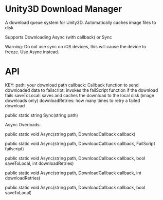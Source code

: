 Unity3D Download Manager
====================

A download queue system for Unity3D. Automatically caches image files to disk. 

Supports Downloading Async (with callback) or Sync

Warning: Do not use sync on iOS devices, this will cause the device to freeze. Use Async instead.

API
====

KEY:
path: your download path
callback: Callback function to send downloaded data to
failscript: invokes the failScript function if the download fails
saveToLocal: saves and caches the download to the local disk (image downloads only)
downloadRetries: how many times to retry a failed download

public static string Sync(string path)

Async Overloads:

public static void Async(string path, DownloadCallback callback)

public static void Async(string path, DownloadCallback callback,  FailScript failscript)

public static void Async(string path, DownloadCallback callback, bool saveToLocal, int downloadRetries)

public static void Async(string path, DownloadCallback callback, int downloadRetries)

public static void Async(string path, DownloadCallback callback, bool saveToLocal)
